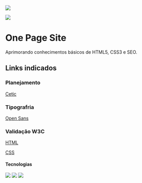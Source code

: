 
<img src="https://img.shields.io/website-up-down-green-red/http/cv.lbesson.qc.to.svg" rel="icon website status">

<img src="https://img.shields.io/github/license/LucasCosta0011/
OnePageSite.svg>" rel="icon licence">


# One Page Site

Aprimorando conhecimentos básicos de HTML5, CSS3 e SEO.

## Links indicados

### Planejamento
[Cetic](https://cetic.br/)
### Tipografria
[Open Sans](https://fonts.google.com/specimen/Open+Sans?query=Open)

### Validação W3C
[HTML](https://validator.w3.org/)

[CSS](https://jigsaw.w3.org/css-validator/)

#### Tecnologias
<img src="https://img.shields.io/badge/HTML5-E34F26?style=for-the-badge&logo=html5&logoColor=white" rel="icon HTML5">
<img src="https://img.shields.io/badge/CSS-239120?&style=for-the-badge&logo=css3&logoColor=white" rel="icon CSS3">
<img src="https://img.shields.io/badge/Visual_Studio_Code-0078D4?style=for-the-badge&logo=visual%20studio%20code&logoColor=white" rel="icon VSCode">
